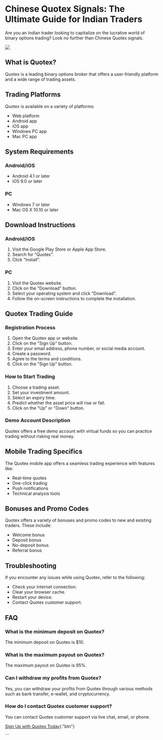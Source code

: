 # Chinese Quotex Signals: The Ultimate Guide for Indian Traders

Are you an Indian trader looking to capitalize on the lucrative world of
binary options trading? Look no further than Chinese Quotex signals.

[![](https://static.quotex.io/files/4_en/300_250.jpg)](https://traff.sbs/brokerqxlid)

## What is Quotex?

Quotex is a leading binary options broker that offers a user-friendly
platform and a wide range of trading assets.

## Trading Platforms

Quotex is available on a variety of platforms:

-   Web platform
-   Android app
-   iOS app
-   Windows PC app
-   Mac PC app

## System Requirements

### Android/iOS

-   Android 4.1 or later
-   iOS 9.0 or later

### PC

-   Windows 7 or later
-   Mac OS X 10.10 or later

## Download Instructions

### Android/iOS

1.  Visit the Google Play Store or Apple App Store.
2.  Search for "Quotex".
3.  Click "Install".

### PC

1.  Visit the Quotex website.
2.  Click on the "Download" button.
3.  Select your operating system and click "Download".
4.  Follow the on-screen instructions to complete the installation.

## Quotex Trading Guide

### Registration Process

1.  Open the Quotex app or website.
2.  Click on the "Sign Up" button.
3.  Enter your email address, phone number, or social media account.
4.  Create a password.
5.  Agree to the terms and conditions.
6.  Click on the "Sign Up" button.

### How to Start Trading

1.  Choose a trading asset.
2.  Set your investment amount.
3.  Select an expiry time.
4.  Predict whether the asset price will rise or fall.
5.  Click on the "Up" or "Down" button.

### Demo Account Description

Quotex offers a free demo account with virtual funds so you can practice
trading without risking real money.

## Mobile Trading Specifics

The Quotex mobile app offers a seamless trading experience with features
like:

-   Real-time quotes
-   One-click trading
-   Push notifications
-   Technical analysis tools

## Bonuses and Promo Codes

Quotex offers a variety of bonuses and promo codes to new and existing
traders. These include:

-   Welcome bonus
-   Deposit bonus
-   No-deposit bonus
-   Referral bonus

## Troubleshooting

If you encounter any issues while using Quotex, refer to the following:

-   Check your internet connection.
-   Clear your browser cache.
-   Restart your device.
-   Contact Quotex customer support.

## FAQ

### What is the minimum deposit on Quotex?

The minimum deposit on Quotex is \$10.

### What is the maximum payout on Quotex?

The maximum payout on Quotex is 95%.

### Can I withdraw my profits from Quotex?

Yes, you can withdraw your profits from Quotex through various methods
such as bank transfer, e-wallet, and cryptocurrency.

### How do I contact Quotex customer support?

You can contact Quotex customer support via live chat, email, or phone.

[Sign Up with Quotex
Today](\%22https://traff.sbs/brokerqxlid\%22){."btn"}

\`\`\`

